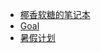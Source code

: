 
- [椰香软糖的笔记本](https://www.withoutfire.top/index.html)
- [Goal](./planandsummary/plan/梦想.html) 
- [暑假计划](./planandsummary/plan/大三暑假.html)
